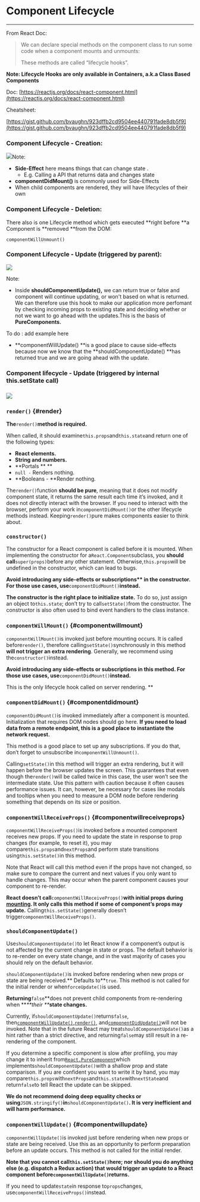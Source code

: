 # Component Lifecycle

---

From React Doc:

> We can declare special methods on the component class to run some code when a component mounts and unmounts:
>
> These methods are called “lifecycle hooks”.

**Note:  Lifecycle Hooks are only available in Containers, a.k.a Class Based Components**

Doc: [https://reactjs.org/docs/react-component.html](https://reactjs.org/docs/react-component.html)

Cheatsheet:

[https://gist.github.com/bvaughn/923dffb2cd9504ee440791fade8db5f9](https://gist.github.com/bvaughn/923dffb2cd9504ee440791fade8db5f9)

### Component Lifecycle - Creation:

![](/assets/component_lifecycle_creation.png)Note:

* **Side-Effect** here means things that can change state . 
  * E.g. Calling a API that returns data and changes state 
* **componentDidMount\(\)** is commonly used for Side-Effects
* When child components are rendered, they will have lifecycles of their own

### Component Lifecycle - Deletion:

There also is one Lifecycle method which gets executed **right before **a Component is **removed **from the DOM:

`componentWillUnmount()`

### Component Lifecycle - Update \(triggered by parent\):

![](/assets/component_lifecycle_update_from_parent.png)

Note:

* Inside **shouldComponentUpdate\(\),** we can return true or false and component will continue updating, or won't based on what is returned. We can therefore use this hook to make our application more perfomant by checking incoming props to existing state and deciding whether or not we want to go ahead with the updates.This is the basis of **PureComponents.**

To do : add example here

* **componentWillUpdate\(\) **is a good place to cause side-effects because now we know that the **shouldComponentUpdate\(\) **has returned true and we are going ahead with the update. 

### Component lifecycle - Update \(triggered by internal this.setState call\)

### ![](/assets/lifecycle_internal.png)

### `render()` {#render}

**The**`render()`**method is required.**

When called, it should examine`this.props`and`this.state`and return one of the following types:

* **React elements.**
* **String and numbers.**
* **Portals \*\* **
* `null -` Renders nothing.
* **Booleans - **Render nothing.

The`render()`function **should be pure**, meaning that it does not modify component state, it returns the same result each time it’s invoked, and it does not directly interact with the browser. If you need to interact with the browser, perform your work in`componentDidMount()`or the other lifecycle methods instead. Keeping`render()`pure makes components easier to think about.

### `constructor()`

The constructor for a React component is called before it is mounted. When implementing the constructor for a`React.Component`subclass, you **should call**`super(props)`before any other statement. Otherwise,`this.props`will be undefined in the constructor, which can lead to bugs.

**Avoid introducing any side-effects or subscriptions\*\*  in the constructor. For those use cases, use**`componentDidMount()`**instead.**

**The constructor is the right place to initialize state.** To do so, just assign an object to`this.state`; don’t try to call`setState()`from the constructor. The constructor is also often used to bind event handlers to the class instance.

### `componentWillMount()` {#componentwillmount}

`componentWillMount()`is invoked just before mounting occurs. It is called before`render()`, therefore calling`setState()`synchronously in this method **will not trigger an extra rendering**. Generally, we recommend using the`constructor()`instead.

**Avoid introducing any side-effects or subscriptions in this method. For those use cases, use**`componentDidMount()`**instead.**

This is the only lifecycle hook called on server rendering. \*\*

### `componentDidMount()` {#componentdidmount}

`componentDidMount()`is invoked immediately after a component is mounted. Initialization that requires DOM nodes should go here. **If you need to load data from a remote endpoint, this is a good place to instantiate the network request.**

This method is a good place to set up any subscriptions. If you do that, don’t forget to unsubscribe in`componentWillUnmount()`.

Calling`setState()`in this method will trigger an extra rendering, but it will happen before the browser updates the screen. This guarantees that even though the`render()`will be called twice in this case, the user won’t see the intermediate state. Use this pattern with caution because it often causes performance issues. It can, however, be necessary for cases like modals and tooltips when you need to measure a DOM node before rendering something that depends on its size or position.

### `componentWillReceiveProps()` {#componentwillreceiveprops}

`componentWillReceiveProps()`is invoked before a mounted component receives new props. If you need to update the state in response to prop changes \(for example, to reset it\), you may compare`this.props`and`nextProps`and perform state transitions using`this.setState()`in this method.

Note that React will call this method even if the props have not changed, so make sure to compare the current and next values if you only want to handle changes. This may occur when the parent component causes your component to re-render.

**React doesn’t call**`componentWillReceiveProps()`**with initial props during **[**mounting**](https://reactjs.org/docs/react-component.html#mounting)**. It only calls this method if some of component’s props may update.** Calling`this.setState()`generally doesn’t trigger`componentWillReceiveProps()`.

### `shouldComponentUpdate()`

Use`shouldComponentUpdate()`to let React know if a component’s output is not affected by the current change in state or props. The default behavior is to re-render on every state change, and in the vast majority of cases you should rely on the default behavior.

`shouldComponentUpdate()`is invoked before rendering when new props or state are being received.** Defaults to**`true`. This method is not called for the initial render or when`forceUpdate()`is used.

**Returning**`false`**does not prevent child components from re-rendering when **_**their **_**state changes.**

Currently, if`shouldComponentUpdate()`returns`false`, then[`componentWillUpdate()`](https://reactjs.org/docs/react-component.html#componentwillupdate),[`render()`](https://reactjs.org/docs/react-component.html#render), and[`componentDidUpdate()`](https://reactjs.org/docs/react-component.html#componentdidupdate)will not be invoked. Note that in the future React may treat`shouldComponentUpdate()`as a hint rather than a strict directive, and returning`false`may still result in a re-rendering of the component.

If you determine a specific component is slow after profiling, you may change it to inherit from[`React.PureComponent`](https://reactjs.org/docs/react-api.html#reactpurecomponent)which implements`shouldComponentUpdate()`with a shallow prop and state comparison. If you are confident you want to write it by hand, you may compare`this.props`with`nextProps`and`this.state`with`nextState`and return`false`to tell React the update can be skipped.

**We do not recommend doing deep equality checks or using**`JSON.stringify()`**in**`shouldComponentUpdate()`**. It is very inefficient and will harm performance.**

### `componentWillUpdate()` {#componentwillupdate}

  
`componentWillUpdate()`is invoked just before rendering when new props or state are being received. Use this as an opportunity to perform preparation before an update occurs. This method is not called for the initial render.

**Note that you cannot call`this.setState()`here; nor should you do anything else \(e.g. dispatch a Redux action\) that would trigger an update to a React component before`componentWillUpdate()`returns.**

If you need to update`state`in response to`props`changes, use`componentWillReceiveProps()`instead.





